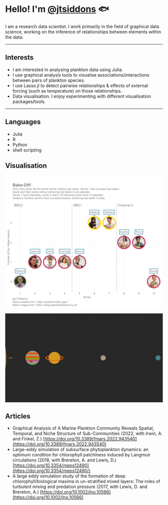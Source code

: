 # Hello! I'm [@jtsiddons](https://www.github.com/jtsiddons) :fish:

I am a research data scientist. I work primarily in the field of graphical data science, working on the inference of relationships between elements within the data.

---

## Interests

- I am interested in analysing plankton data using Julia.
- I use graphical analysis tools to visualise associations/interactions between pairs of plankton species.
- I use Lasso.jl to detect pairwise relationships & effects of external forcing (such as temperature) on those relationships.
- Data visualisation. I enjoy experimenting with different visualisation packages/tools.

---

## Languages

- Julia
- R
- Python
- shell scripting

## Visualisation

![Number of times the winner of each season of the Great British Bake-Off won Star Baker during their run for seasons 1 - 10. A part of TidyTuesday.](https://github.com/jtsiddons/TidyTuesday/blob/main/2022-10-27_BakeOff/figs/baker_star_baker.png)

![Solar system generated using CairoMakie.jl according to the Gruvbox colour-scheme.](https://github.com/jtsiddons/GruvboxBackgrounds/raw/main/figs/SolarSystemSimple.png)

## Articles

* Graphical Analysis of A Marine Plankton Community Reveals Spatial, Temporal, and Niche Structure of Sub-Communities (2022, with Irwin, A. and Finkel, Z.) [https://doi.org/10.3389/fmars.2022.943540](https://doi.org/10.3389/fmars.2022.943540)
* Large-eddy simulation of subsurface phytoplankton dynamics: an optimum condition for chlorophyll patchiness induced by Langmuir circulations (2018, with Brereton, A. and Lewis, D.) [https://doi.org/10.3354/meps12490](https://doi.org/10.3354/meps12490/) 
* A large eddy simulation study of the formation of deep chlorophyll/biological maxima in un-stratified mixed layers: The roles of turbulent mixing and predation pressure (2017, with Lewis, D. and Brereton, A.) [https://doi.org/10.1002/lno.10566](https://doi.org/10.1002/lno.10566)
